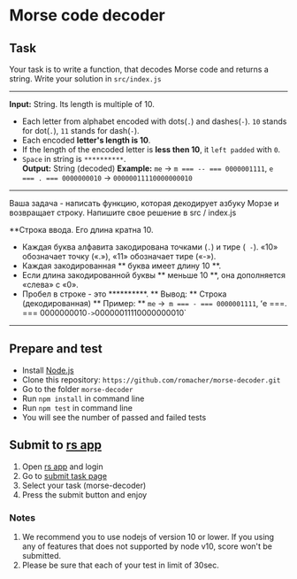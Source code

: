 # Morse code decoder

## Task

Your task is to write a function, that decodes Morse code and returns a string.
Write your solution in `src/index.js`

---

**Input:** String. Its length is multiple of 10.   
- Each letter from alphabet encoded with dots(`.`) and dashes(`-`). `10` stands for dot(`.`), `11` stands for dash(`-`). 
- Each encoded **letter's length is 10**.   
- If the length of the encoded letter is **less then 10**, it `left padded` with `0`.   
- `Space` in string is `**********`.   
**Output:** String (decoded)
**Example:** `me` -> `m === -- === 0000001111`, `e === . === 0000000010` -> `00000011110000000010`

--------------------------------------------------------
Ваша задача - написать функцию, которая декодирует азбуку Морзе и возвращает строку.
Напишите свое решение в src / index.js

**Строка ввода. Его длина кратна 10.
- Каждая буква алфавита закодирована точками (`.`) и тире (` -`). «10» обозначает точку («.»), «11» обозначает тире («-»).
- Каждая закодированная ** буква имеет длину 10 **.
- Если длина закодированной буквы ** меньше 10 **, она дополняется «слева» с «0».
- Пробел в строке - это **********.
** Вывод: ** Строка (декодированная)
** Пример: ** `me` ->` m === - === 0000001111`, ʻe ===. === 0000000010` -> `00000011110000000010`

---------------------------------------------------------

## Prepare and test

- Install [Node.js](https://nodejs.org/en/)
- Clone this repository: `https://github.com/romacher/morse-decoder.git`
- Go to the folder `morse-decoder`
- Run `npm install` in command line
- Run `npm test` in command line
- You will see the number of passed and failed tests

## Submit to [rs app](https://app.rs.school)
1. Open [rs app](https://app.rs.school) and login
2. Go to [submit task page](https://app.rs.school/course/submit-task?course=rs-2019-q3)
3. Select your task (morse-decoder)
4. Press the submit button and enjoy

### Notes
1. We recommend you to use nodejs of version 10 or lower. If you using any of features that does not supported by node v10, score won't be submitted.
2. Please be sure that each of your test in limit of 30sec.
